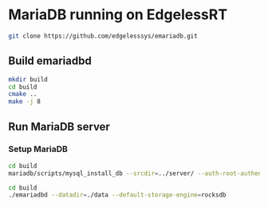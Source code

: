 # MariaDB running on EdgelessRT

```bash
git clone https://github.com/edgelesssys/emariadb.git
```

## Build emariadbd

```bash
mkdir build
cd build
cmake ..
make -j 8
```

## Run MariaDB server

### Setup MariaDB

```bash
cd build
mariadb/scripts/mysql_install_db --srcdir=../server/ --auth-root-authentication-method=normal
```

```bash
cd build
./emariadbd --datadir=./data --default-storage-engine=rocksdb
```
